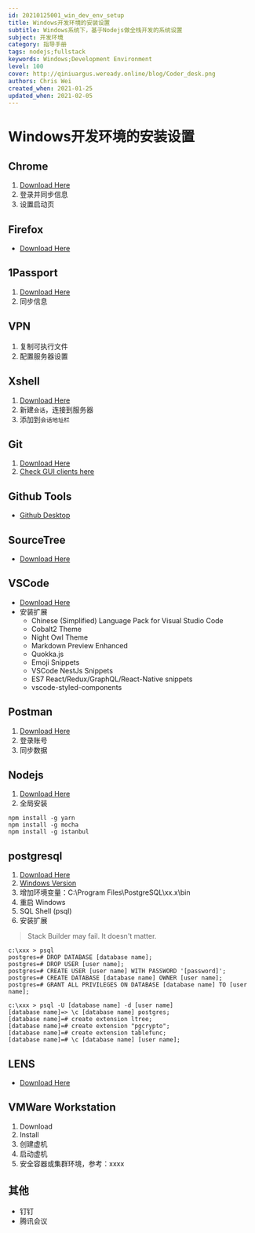 ```yaml
---
id: 20210125001_win_dev_env_setup
title: Windows开发环境的安装设置
subtitle: Windows系统下，基于Nodejs做全栈开发的系统设置
subject: 开发环境
category: 指导手册
tags: nodejs;fullstack
keywords: Windows;Development Environment
level: 100
cover: http://qiniuargus.weready.online/blog/Coder_desk.png
authors: Chris Wei
created_when: 2021-01-25
updated_when: 2021-02-05
---
```


# Windows开发环境的安装设置

## Chrome

1. [Download Here](https://www.google.com/chrome/)
1. 登录并同步信息
1. 设置启动页

## Firefox

- [Download Here](http://www.firefox.com.cn/)

## 1Passport

1. [Download Here](https://1password.com/)
1. 同步信息

## VPN

1. 复制可执行文件
1. 配置服务器设置

## Xshell

1. [Download Here](https://www.netsarang.com/en/xshell/)
1. 新建`会话`，连接到服务器
1. 添加到`会话地址栏`

## Git

1. [Download Here](https://git-scm.com/downloads)
1. [Check GUI clients here](https://git-scm.com/downloads/guis)

## Github Tools

- [Github Desktop](https://desktop.github.com/)

## SourceTree

- [Download Here](https://www.sourcetreeapp.com/)

## VSCode

- [Download Here](https://code.visualstudio.com/)
- 安装扩展
    + Chinese (Simplified) Language Pack for Visual Studio Code
    + Cobalt2 Theme
    + Night Owl Theme
    + Markdown Preview Enhanced
    + Quokka.js
    + Emoji Snippets
    + VSCode NestJs Snippets
    + ES7 React/Redux/GraphQL/React-Native snippets
    + vscode-styled-components

## Postman

1. [Download Here](https://www.postman.com/downloads/)
1. 登录账号
1. 同步数据

## Nodejs

1. [Download Here](https://nodejs.org/en/download/)
1. 全局安装

```
npm install -g yarn
npm install -g mocha
npm install -g istanbul
```

## postgresql

1. [Download Here](https://www.postgresql.org/download/)
1. [Windows Version](https://www.enterprisedb.com/downloads/postgres-postgresql-downloads)
1. 增加环境变量：C:\Program Files\PostgreSQL\xx.x\bin
1. 重启 Windows
1. SQL Shell (psql)
1. 安装扩展

> Stack Builder may fail. It doesn't matter.

```
c:\xxx > psql
postgres=# DROP DATABASE [database name];
postgres=# DROP USER [user name];
postgres=# CREATE USER [user name] WITH PASSWORD '[password]';
postgres=# CREATE DATABASE [database name] OWNER [user name];
postgres=# GRANT ALL PRIVILEGES ON DATABASE [database name] TO [user name];
```

```
c:\xxx > psql -U [database name] -d [user name]
[database name]=> \c [database name] postgres;
[database name]=# create extension ltree;
[database name]=# create extension "pgcrypto";
[database name]=# create extension tablefunc;
[database name]=# \c [database name] [user name];
```

## LENS

- [Download Here](https://github.com/lensapp/lens/releases/download/v3.5.0/Lens-Setup-3.5.0.exe)

## VMWare Workstation

1. Download
1. Install
1. 创建虚机
1. 启动虚机
1. 安全容器或集群环境，参考：xxxx

## 其他

- 钉钉
- 腾讯会议
